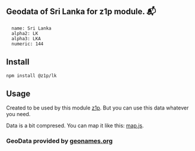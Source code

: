 
## Geodata of Sri Lanka for z1p module. :mailbox_with_mail:

```
  name: Sri Lanka
  alpha2: LK
  alpha3: LKA
  numeric: 144
```

## Install

```
npm install @z1p/lk
```

## Usage

Created to be used by this module [z1p](https://github.com/vzhufk/z1p).
But you can use this data whatever you need.

Data is a bit compresed. You can map it like this: [map.js](https://github.com/vzhufk/z1p/blob/master/src/map.js).

### GeoData provided by **[geonames.org](http://www.geonames.org/)**
